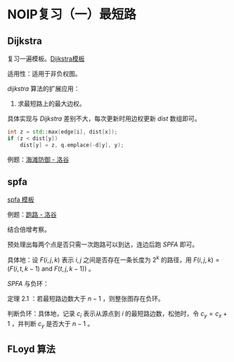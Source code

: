 # NOIP复习（一）最短路

## Dijkstra

复习一遍模板。[Dijkstra模板](https://www.luogu.com.cn/paste/hmj7h0y9)

适用性：适用于非负权图。

$dijkstra$ 算法的扩展应用：

1. 求最短路上的最大边权。

具体实现与 $Dijkstra$ 差别不大，每次更新时用边权更新 $dist$ 数组即可。

```cpp
int z = std::max(edge[i], dist[x]);
if (z < dist[y])
    dist[y] = z, q.emplace(-d[y], y);
```

例题：[海滩防御 - 洛谷](https://www.luogu.com.cn/problem/P1783)

## spfa

[spfa 模板](https://www.luogu.com.cn/paste/trup9bhf)

例题：[跑路 - 洛谷](https://www.luogu.com.cn/problem/P1613)

结合倍增考察。

预处理出每两个点是否只需一次跑路可以到达，连边后跑 $SPFA$ 即可。

具体地：设 $F(i,j,k)$ 表示 $i, j$ 之间是否存在一条长度为 $2^k$ 的路径，用 $F(i, j, k) = (F(i,t,k-1)~\mathrm{and}~F(t,j,k-1))$ 。

$SPFA$ 与负环：

定理 $2.1$ ：若最短路边数大于 $n-1$ ，则整张图存在负环。

判断负环：具体地，记录 $c_i$ 表示从源点到 $i$ 的最短路边数，松弛时，令 $c_y=c_x + 1$ ，并判断 $c_y$ 是否大于 $n-1$ 。

## FLoyd 算法
